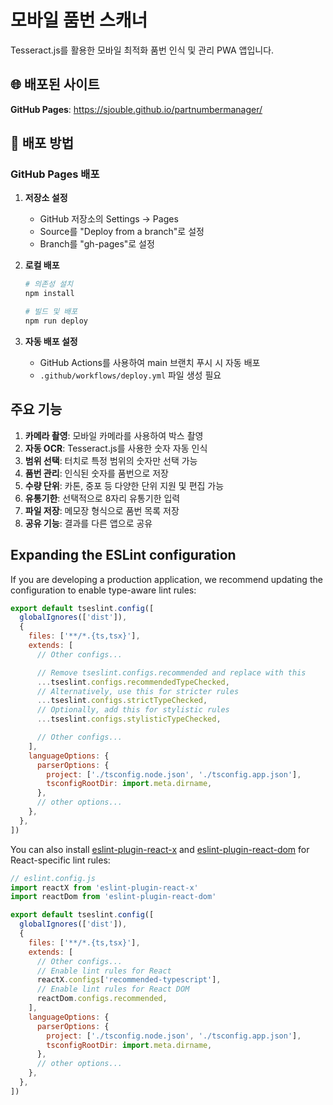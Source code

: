 # 모바일 품번 스캐너

Tesseract.js를 활용한 모바일 최적화 품번 인식 및 관리 PWA 앱입니다.

## 🌐 배포된 사이트

**GitHub Pages**: https://sjouble.github.io/partnumbermanager/

## 🚀 배포 방법

### GitHub Pages 배포

1. **저장소 설정**
   - GitHub 저장소의 Settings → Pages
   - Source를 "Deploy from a branch"로 설정
   - Branch를 "gh-pages"로 설정

2. **로컬 배포**
   ```bash
   # 의존성 설치
   npm install
   
   # 빌드 및 배포
   npm run deploy
   ```

3. **자동 배포 설정**
   - GitHub Actions를 사용하여 main 브랜치 푸시 시 자동 배포
   - `.github/workflows/deploy.yml` 파일 생성 필요

## 주요 기능

1. **카메라 촬영**: 모바일 카메라를 사용하여 박스 촬영
2. **자동 OCR**: Tesseract.js를 사용한 숫자 자동 인식
3. **범위 선택**: 터치로 특정 범위의 숫자만 선택 가능
4. **품번 관리**: 인식된 숫자를 품번으로 저장
5. **수량 단위**: 카톤, 중포 등 다양한 단위 지원 및 편집 가능
6. **유통기한**: 선택적으로 8자리 유통기한 입력
7. **파일 저장**: 메모장 형식으로 품번 목록 저장
8. **공유 기능**: 결과를 다른 앱으로 공유

## Expanding the ESLint configuration

If you are developing a production application, we recommend updating the configuration to enable type-aware lint rules:

```js
export default tseslint.config([
  globalIgnores(['dist']),
  {
    files: ['**/*.{ts,tsx}'],
    extends: [
      // Other configs...

      // Remove tseslint.configs.recommended and replace with this
      ...tseslint.configs.recommendedTypeChecked,
      // Alternatively, use this for stricter rules
      ...tseslint.configs.strictTypeChecked,
      // Optionally, add this for stylistic rules
      ...tseslint.configs.stylisticTypeChecked,

      // Other configs...
    ],
    languageOptions: {
      parserOptions: {
        project: ['./tsconfig.node.json', './tsconfig.app.json'],
        tsconfigRootDir: import.meta.dirname,
      },
      // other options...
    },
  },
])
```

You can also install [eslint-plugin-react-x](https://github.com/Rel1cx/eslint-react/tree/main/packages/plugins/eslint-plugin-react-x) and [eslint-plugin-react-dom](https://github.com/Rel1cx/eslint-react/tree/main/packages/plugins/eslint-plugin-react-dom) for React-specific lint rules:

```js
// eslint.config.js
import reactX from 'eslint-plugin-react-x'
import reactDom from 'eslint-plugin-react-dom'

export default tseslint.config([
  globalIgnores(['dist']),
  {
    files: ['**/*.{ts,tsx}'],
    extends: [
      // Other configs...
      // Enable lint rules for React
      reactX.configs['recommended-typescript'],
      // Enable lint rules for React DOM
      reactDom.configs.recommended,
    ],
    languageOptions: {
      parserOptions: {
        project: ['./tsconfig.node.json', './tsconfig.app.json'],
        tsconfigRootDir: import.meta.dirname,
      },
      // other options...
    },
  },
])
```
